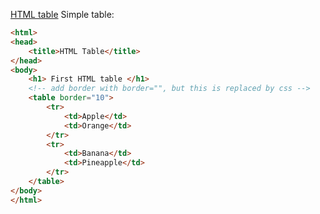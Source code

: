 [HTML table]
Simple table:
```html
<html>
<head>
	<title>HTML Table</title>
</head>
<body>
	<h1> First HTML table </h1>
	<!-- add border with border="", but this is replaced by css -->
	<table border="10">
		<tr>
			<td>Apple</td>
			<td>Orange</td>
		</tr>
		<tr>
			<td>Banana</td>
			<td>Pineapple</td>
		</tr>
	</table>
</body>
</html>
```





[HTML table]:https://developer.mozilla.org/en-US/docs/Web/HTML/Element/table



